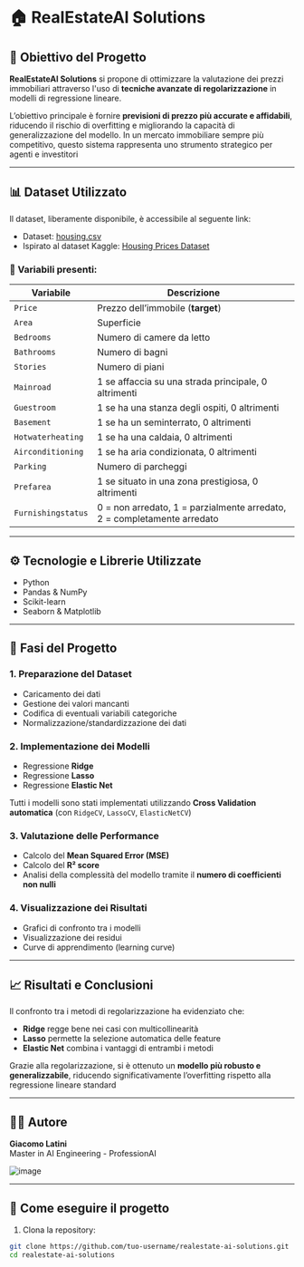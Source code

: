 # 🏠 RealEstateAI Solutions

## 📌 Obiettivo del Progetto

**RealEstateAI Solutions** si propone di ottimizzare la valutazione dei prezzi immobiliari attraverso l'uso di **tecniche avanzate di regolarizzazione** in modelli di regressione lineare.

L’obiettivo principale è fornire **previsioni di prezzo più accurate e affidabili**, riducendo il rischio di overfitting e migliorando la capacità di generalizzazione del modello. In un mercato immobiliare sempre più competitivo, questo sistema rappresenta uno strumento strategico per agenti e investitori

---

## 📊 Dataset Utilizzato

Il dataset, liberamente disponibile, è accessibile al seguente link:
* Dataset: [housing.csv](https://proai-datasets.s3.eu-west-3.amazonaws.com/housing.csv)  
* Ispirato al dataset Kaggle: [Housing Prices Dataset](https://www.kaggle.com/datasets/yasserh/housing-prices-dataset)

### 🧾 Variabili presenti:

| Variabile         | Descrizione |
|------------------|-------------|
| `Price`          | Prezzo dell’immobile (**target**) |
| `Area`           | Superficie |
| `Bedrooms`       | Numero di camere da letto |
| `Bathrooms`      | Numero di bagni |
| `Stories`        | Numero di piani |
| `Mainroad`       | 1 se affaccia su una strada principale, 0 altrimenti |
| `Guestroom`      | 1 se ha una stanza degli ospiti, 0 altrimenti |
| `Basement`       | 1 se ha un seminterrato, 0 altrimenti |
| `Hotwaterheating`| 1 se ha una caldaia, 0 altrimenti |
| `Airconditioning`| 1 se ha aria condizionata, 0 altrimenti |
| `Parking`        | Numero di parcheggi |
| `Prefarea`       | 1 se situato in una zona prestigiosa, 0 altrimenti |
| `Furnishingstatus` | 0 = non arredato, 1 = parzialmente arredato, 2 = completamente arredato |

---

## ⚙️ Tecnologie e Librerie Utilizzate

- Python 
- Pandas & NumPy
- Scikit-learn
- Seaborn & Matplotlib

---

## 🧪 Fasi del Progetto

### 1. **Preparazione del Dataset**
- Caricamento dei dati
- Gestione dei valori mancanti
- Codifica di eventuali variabili categoriche
- Normalizzazione/standardizzazione dei dati

### 2. **Implementazione dei Modelli**
- Regressione **Ridge**
- Regressione **Lasso**
- Regressione **Elastic Net**

Tutti i modelli sono stati implementati utilizzando **Cross Validation automatica** (con `RidgeCV`, `LassoCV`, `ElasticNetCV`)

### 3. **Valutazione delle Performance**
- Calcolo del **Mean Squared Error (MSE)**
- Calcolo del **R² score**
- Analisi della complessità del modello tramite il **numero di coefficienti non nulli**

### 4. **Visualizzazione dei Risultati**
- Grafici di confronto tra i modelli
- Visualizzazione dei residui
- Curve di apprendimento (learning curve)

---

## 📈 Risultati e Conclusioni

Il confronto tra i metodi di regolarizzazione ha evidenziato che:

- **Ridge** regge bene nei casi con multicollinearità
- **Lasso** permette la selezione automatica delle feature
- **Elastic Net** combina i vantaggi di entrambi i metodi

Grazie alla regolarizzazione, si è ottenuto un **modello più robusto e generalizzabile**, riducendo significativamente l’overfitting rispetto alla regressione lineare standard

---

## 👨‍💻 Autore

**Giacomo Latini**  
Master in AI Engineering - ProfessionAI

![image](https://github.com/user-attachments/assets/8df6a8a9-4d40-40d0-995b-35638b72a538)

---

## 📂 Come eseguire il progetto

1. Clona la repository:

```bash
git clone https://github.com/tuo-username/realestate-ai-solutions.git
cd realestate-ai-solutions
```

